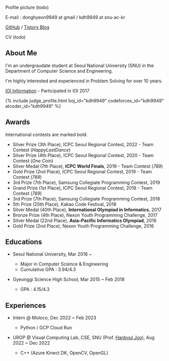 Profile picture (todo)

E-mail : donghyeon9949 at gmail / kdh9949 at snu-ac-kr

[GitHub](https://github.com/kdh9949) / [Tistory Blog](https://kdh9949.tistory.com)

CV (todo)

## About Me

I'm an undergraudate student at Seoul National University (SNU) in the Department of Computer Science and Engineering.

I'm highly interested and experienced in Problem Solving for over 10 years.

[IOI Information](https://stats.ioinformatics.org/people/6332) - Participated in IOI 2017

{% include judge_profile.html boj_id="kdh9949" codeforces_id="kdh9949" atcoder_id="kdh9949" %}

## Awards

International contests are marked bold.

* Silver Prize (3th Place), ICPC Seoul Regional Contest, 2022 - Team Contest (*HappyLastDance*)
* Silver Prize (4th Place), ICPC Seoul Regional Contest, 2020 - Team Contest (*One Coin*)
* Silver Medal (7th Place), **ICPC World Finals**, 2019 - Team Contest (*789*)
* Gold Prize (2nd Place), ICPC Seoul Regional Contest, 2019 - Team Contest (*789*)
* 3rd Prize (7th Place), Samsung Collegiate Programming Contest, 2019
* Grand Prize (1st Place), ICPC Seoul Regional Contest, 2018 - Team Contest (*789*)
* 3rd Prize (7th Place), Samsung Collegiate Programming Contest, 2018
* 5th Prize (25th Place), Kakao Code Festival, 2018
* Silver Medal (40th Place), **International Olympiad in Informatics**, 2017
* Bronze Prize (4th Place), Nexon Youth Programming Challenge, 2017
* Silver Medal (22nd Place), **Asia-Pacific Informatics Olympiad**, 2016
* Gold Prize (2nd Place), Nexon Youth Programming Challenge, 2016


## Educations

* Seoul National University, Mar 2018 ~
  * Major in Computer Science & Engineering
  * Cumulative GPA : 3.94/4.3

* Gyeonggi Science High School, Mar 2015 ~ Feb 2018
  * GPA : 4.15/4.3


## Experiences

* Intern @ Moloco, Dec 2022 ~ Feb 2023
  * Python / GCP Cloud Run

* UROP @ Visual Computing Lab, CSE, SNU (Prof. [Hanbyul Joo](https://jhugestar.github.io)), Aug 2022 ~ Dec 2022
  * C++ (Azure Kinect DK, OpenCV, OpenGL)